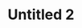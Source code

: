 ---
layout: individual_work_layout
categories: visualArt
title: Untitled 2
year: "2019"
materials: Risograph prints in staple bound book
dimensions: 6" x 8.5"
images: https://cdn.sanity.io/images/0qqw8usd/production/465ec99c3ea86b2e2a3b850837b9c3d9ccafde27-2171x2917.png?w=2304&fit=max&auto=format
---